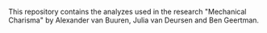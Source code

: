 This repository contains the analyzes used in the research "Mechanical Charisma"
by Alexander van Buuren, Julia van Deursen and Ben Geertman.
